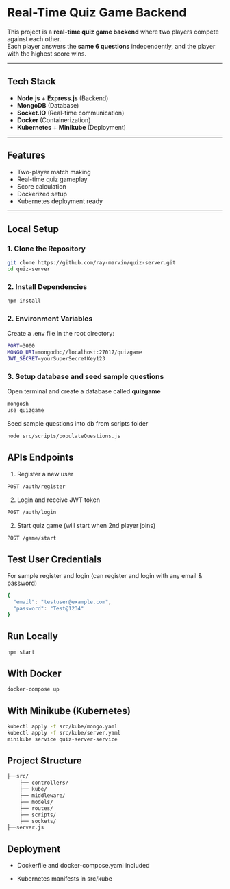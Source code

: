# Real-Time Quiz Game Backend

This project is a **real-time quiz game backend** where two players compete against each other.  
Each player answers the **same 6 questions** independently, and the player with the highest score wins.

---

## **Tech Stack**
- **Node.js** + **Express.js** (Backend)
- **MongoDB** (Database)
- **Socket.IO** (Real-time communication)
- **Docker** (Containerization)
- **Kubernetes** + **Minikube** (Deployment)

---

## **Features**
- Two-player match making
- Real-time quiz gameplay
- Score calculation
- Dockerized setup
- Kubernetes deployment ready

---

## **Local Setup**

### **1. Clone the Repository**
```bash
git clone https://github.com/ray-marvin/quiz-server.git
cd quiz-server
```

### **2. Install Dependencies**
```bash
npm install
```

### **2. Environment Variables**
Create a .env file in the root directory:
```bash
PORT=3000
MONGO_URI=mongodb://localhost:27017/quizgame
JWT_SECRET=yourSuperSecretKey123
```
### **3. Setup database and seed sample questions**
Open terminal and create a database called **quizgame**
```bash
mongosh
use quizgame

```
Seed sample questions into db from scripts folder
```bash
node src/scripts/populateQuestions.js

```

## **APIs Endpoints**

1. Register a new user
```bash 
POST /auth/register
``` 

2. Login and receive JWT token
```bash
POST /auth/login
```
2. Start quiz game (will start when 2nd player joins)

```bash
POST /game/start
```

## **Test User Credentials**
For sample register and login (can register and login with any email & password)
```bash 
{
  "email": "testuser@example.com",
  "password": "Test@1234"
}
``` 

## **Run Locally**
```bash
npm start
```
## **With Docker**
```bash
docker-compose up
```

## **With Minikube (Kubernetes)**
```bash
kubectl apply -f src/kube/mongo.yaml
kubectl apply -f src/kube/server.yaml
minikube service quiz-server-service

```
## **Project Structure**
```bash
├──src/
    ├── controllers/
    ├── kube/
    ├── middleware/
    ├── models/
    ├── routes/
    ├── scripts/
    ├── sockets/
├──server.js

```
## **Deployment**

- Dockerfile and docker-compose.yaml included

- Kubernetes manifests in src/kube